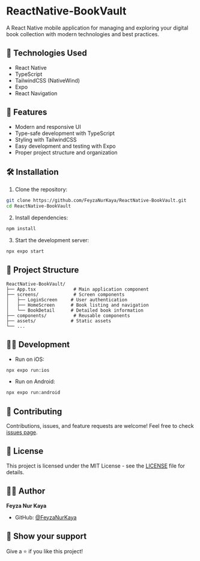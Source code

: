 # ReactNative-BookVault

A React Native mobile application for managing and exploring your digital book collection with modern technologies and best practices.

## 🚀 Technologies Used

- React Native
- TypeScript
- TailwindCSS (NativeWind)
- Expo
- React Navigation

## 📱 Features

- Modern and responsive UI
- Type-safe development with TypeScript
- Styling with TailwindCSS
- Easy development and testing with Expo
- Proper project structure and organization

## 🛠️ Installation

1. Clone the repository:
```bash
git clone https://github.com/FeyzaNurKaya/ReactNative-BookVault.git
cd ReactNative-BookVault
```

2. Install dependencies:
```bash
npm install
```

3. Start the development server:
```bash
npx expo start
```

## 📂 Project Structure

```
ReactNative-BookVault/
├── App.tsx              # Main application component
├── screens/             # Screen components
│   ├── LoginScreen     # User authentication
│   ├── HomeScreen      # Book listing and navigation
│   └── BookDetail      # Detailed book information
├── components/          # Reusable components
├── assets/             # Static assets
└── ...
```

## 🧑‍💻 Development

- Run on iOS:
```bash
npx expo run:ios
```

- Run on Android:
```bash
npx expo run:android
```

## 🤝 Contributing

Contributions, issues, and feature requests are welcome! Feel free to check [issues page](https://github.com/FeyzaNurKaya/ReactNative-BookVault/issues).

## 📝 License

This project is licensed under the MIT License - see the [LICENSE](LICENSE) file for details.

## 👩‍💻 Author

**Feyza Nur Kaya**

- GitHub: [@FeyzaNurKaya](https://github.com/FeyzaNurKaya)

## 🌟 Show your support

Give a ⭐️ if you like this project!
